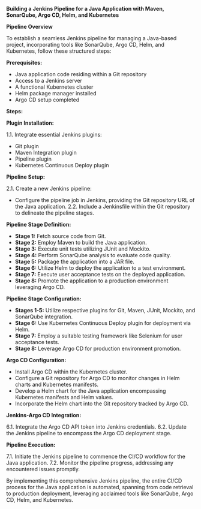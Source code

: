 **Building a Jenkins Pipeline for a Java Application with Maven, SonarQube, Argo CD, Helm, and Kubernetes**

**Pipeline Overview**

To establish a seamless Jenkins pipeline for managing a Java-based project, incorporating tools like SonarQube, Argo CD, Helm, and Kubernetes, follow these structured steps:

**Prerequisites:**

- Java application code residing within a Git repository
- Access to a Jenkins server
- A functional Kubernetes cluster
- Helm package manager installed
- Argo CD setup completed

**Steps:**

**Plugin Installation:**

1.1. Integrate essential Jenkins plugins:
   - Git plugin
   - Maven Integration plugin
   - Pipeline plugin
   - Kubernetes Continuous Deploy plugin

**Pipeline Setup:**

2.1. Create a new Jenkins pipeline:
   - Configure the pipeline job in Jenkins, providing the Git repository URL of the Java application.
2.2. Include a Jenkinsfile within the Git repository to delineate the pipeline stages.

**Pipeline Stage Definition:**

- **Stage 1:** Fetch source code from Git.
- **Stage 2:** Employ Maven to build the Java application.
- **Stage 3:** Execute unit tests utilizing JUnit and Mockito.
- **Stage 4:** Perform SonarQube analysis to evaluate code quality.
- **Stage 5:** Package the application into a JAR file.
- **Stage 6:** Utilize Helm to deploy the application to a test environment.
- **Stage 7:** Execute user acceptance tests on the deployed application.
- **Stage 8:** Promote the application to a production environment leveraging Argo CD.

**Pipeline Stage Configuration:**

- **Stages 1-5:** Utilize respective plugins for Git, Maven, JUnit, Mockito, and SonarQube integration.
- **Stage 6:** Use Kubernetes Continuous Deploy plugin for deployment via Helm.
- **Stage 7:** Employ a suitable testing framework like Selenium for user acceptance tests.
- **Stage 8:** Leverage Argo CD for production environment promotion.

**Argo CD Configuration:**

- Install Argo CD within the Kubernetes cluster.
- Configure a Git repository for Argo CD to monitor changes in Helm charts and Kubernetes manifests.
- Develop a Helm chart for the Java application encompassing Kubernetes manifests and Helm values.
- Incorporate the Helm chart into the Git repository tracked by Argo CD.

**Jenkins-Argo CD Integration:**

6.1. Integrate the Argo CD API token into Jenkins credentials.
6.2. Update the Jenkins pipeline to encompass the Argo CD deployment stage.

**Pipeline Execution:**

7.1. Initiate the Jenkins pipeline to commence the CI/CD workflow for the Java application.
7.2. Monitor the pipeline progress, addressing any encountered issues promptly.

By implementing this comprehensive Jenkins pipeline, the entire CI/CD process for the Java application is automated, spanning from code retrieval to production deployment, leveraging acclaimed tools like SonarQube, Argo CD, Helm, and Kubernetes.
